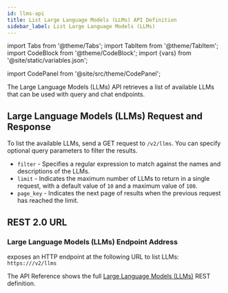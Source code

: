 ```yaml
---
id: llms-api
title: List Large Language Models (LLMs) API Definition
sidebar_label: List Large Language Models (LLMs)
---
```


import Tabs from '@theme/Tabs';
import TabItem from '@theme/TabItem';
import CodeBlock from '@theme/CodeBlock';
import {vars} from '@site/static/variables.json';

import CodePanel from '@site/src/theme/CodePanel';


The Large Language Models (LLMs) API retrieves a list of available LLMs that
can be used with query and chat endpoints.

## Large Language Models (LLMs) Request and Response

To list the available LLMs, send a GET request to `/v2/llms`. You can
specify optional query parameters to filter the results.

- `filter` - Specifies a regular expression to match against the names and
  descriptions of the LLMs.
- `limit` - Indicates the maximum number of LLMs to return in a single request,
  with a default value of `10` and a maximum value of `100`.
- `page_key` - Indicates the next page of results when the previous request has
  reached the limit.

## REST 2.0 URL

### Large Language Models (LLMs) Endpoint Address

<Config v="names.product"/> exposes an HTTP endpoint at the following URL
to list LLMs:
<code>https://<Config v="domains.rest.indexing"/>/v2/llms</code>

The API Reference shows the full [Large Language Models (LLMs)](/docs/rest-api/list-ll-ms) REST definition.
